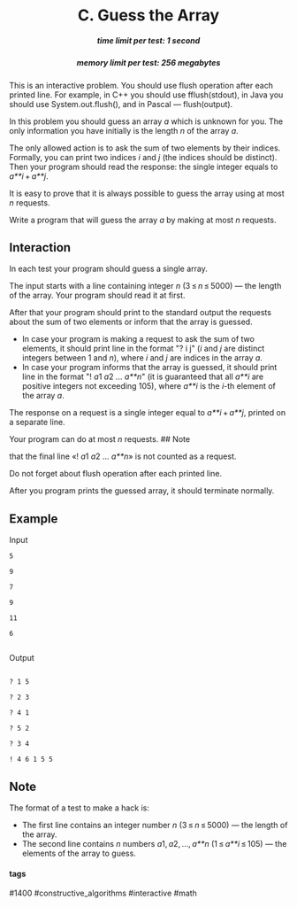 <h1 style='text-align: center;'> C. Guess the Array</h1>

<h5 style='text-align: center;'>time limit per test: 1 second</h5>
<h5 style='text-align: center;'>memory limit per test: 256 megabytes</h5>

This is an interactive problem. You should use flush operation after each printed line. For example, in C++ you should use fflush(stdout), in Java you should use System.out.flush(), and in Pascal — flush(output).

In this problem you should guess an array *a* which is unknown for you. The only information you have initially is the length *n* of the array *a*.

The only allowed action is to ask the sum of two elements by their indices. Formally, you can print two indices *i* and *j* (the indices should be distinct). Then your program should read the response: the single integer equals to *a**i* + *a**j*.

It is easy to prove that it is always possible to guess the array using at most *n* requests.

Write a program that will guess the array *a* by making at most *n* requests.

## Interaction

In each test your program should guess a single array.

The input starts with a line containing integer *n* (3 ≤ *n* ≤ 5000) — the length of the array. Your program should read it at first.

After that your program should print to the standard output the requests about the sum of two elements or inform that the array is guessed.

* In case your program is making a request to ask the sum of two elements, it should print line in the format "? i j" (*i* and *j* are distinct integers between 1 and *n*), where *i* and *j* are indices in the array *a*.
* In case your program informs that the array is guessed, it should print line in the format "! *a*1 *a*2 ... *a**n*" (it is guaranteed that all *a**i* are positive integers not exceeding 105), where *a**i* is the *i*-th element of the array *a*.

The response on a request is a single integer equal to *a**i* + *a**j*, printed on a separate line.

Your program can do at most *n* requests. ## Note

 that the final line «! *a*1 *a*2 ... *a**n*» is not counted as a request.

Do not forget about flush operation after each printed line.

After you program prints the guessed array, it should terminate normally.

## Example

Input
```
5  
   
9  
   
7  
   
9  
   
11  
   
6  
 
```
Output
```
   
? 1 5  
   
? 2 3  
   
? 4 1  
   
? 5 2  
   
? 3 4  
   
! 4 6 1 5 5
```
## Note

The format of a test to make a hack is:

* The first line contains an integer number *n* (3 ≤ *n* ≤ 5000) — the length of the array.
* The second line contains *n* numbers *a*1, *a*2, ..., *a**n* (1 ≤ *a**i* ≤ 105) — the elements of the array to guess.


#### tags 

#1400 #constructive_algorithms #interactive #math 